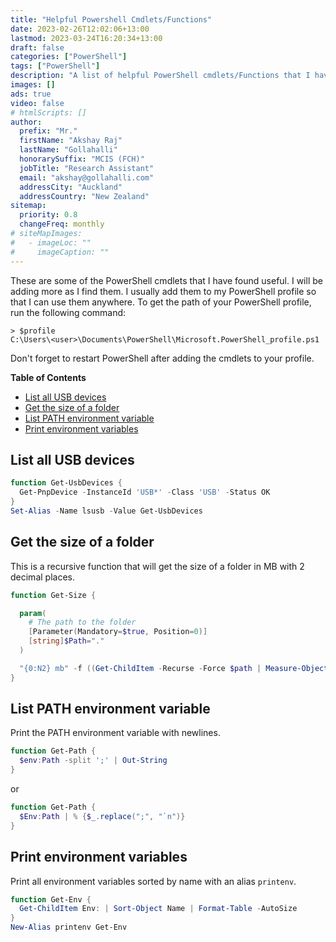 ```yaml
---
title: "Helpful Powershell Cmdlets/Functions"
date: 2023-02-26T12:02:06+13:00
lastmod: 2023-03-24T16:20:34+13:00
draft: false
categories: ["PowerShell"]
tags: ["PowerShell"]
description: "A list of helpful PowerShell cmdlets/Functions that I have found useful."
images: []
ads: true
video: false
# htmlScripts: []
author:
  prefix: "Mr."
  firstName: "Akshay Raj"
  lastName: "Gollahalli"
  honorarySuffix: "MCIS (FCH)"
  jobTitle: "Research Assistant"
  email: "akshay@gollahalli.com"
  addressCity: "Auckland"
  addressCountry: "New Zealand"
sitemap:
  priority: 0.8
  changeFreq: monthly
# siteMapImages:
#   - imageLoc: ""
#     imageCaption: ""
---
```


<!--adsense-->

These are some of the PowerShell cmdlets that I have found useful. I will be adding more as I find them. I usually add them to my PowerShell profile so that I can use them anywhere. To get the path of your PowerShell profile, run the following command:

```
> $profile
C:\Users\<user>\Documents\PowerShell\Microsoft.PowerShell_profile.ps1
```

Don't forget to restart PowerShell after adding the cmdlets to your profile.

**Table of Contents**

- [List all USB devices](#list-all-usb-devices)
- [Get the size of a folder](#get-the-size-of-a-folder)
- [List PATH environment variable](#list-path-environment-variable)
- [Print environment variables](#print-environment-variables)

## List all USB devices

```powershell
function Get-UsbDevices { 
  Get-PnpDevice -InstanceId 'USB*' -Class 'USB' -Status OK 
}
Set-Alias -Name lsusb -Value Get-UsbDevices
```

## Get the size of a folder

This is a recursive function that will get the size of a folder in MB with 2 decimal places.

```powershell
function Get-Size {

  param(
    # The path to the folder
    [Parameter(Mandatory=$true, Position=0)]
    [string]$Path="."
  )

  "{0:N2} mb" -f ((Get-ChildItem -Recurse -Force $path | Measure-Object -Property Length -sum).Sum / 1Mb)
}
```

## List PATH environment variable

Print the PATH environment variable with newlines.

```powershell
function Get-Path {
  $env:Path -split ';' | Out-String
}
```

or

```powershell
function Get-Path {
  $Env:Path | % {$_.replace(";", "`n")}
}
```

## Print environment variables

Print all environment variables sorted by name with an alias `printenv`.

```powershell
function Get-Env {
  Get-ChildItem Env: | Sort-Object Name | Format-Table -AutoSize
}
New-Alias printenv Get-Env
```
